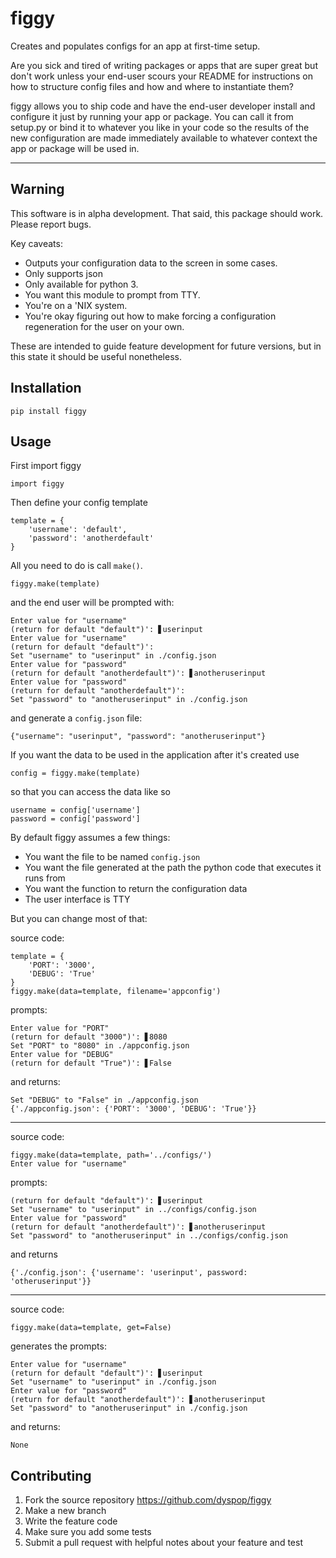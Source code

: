 # figgy

Creates and populates configs for an app at first-time setup.

Are you sick and tired of writing packages or apps that are super great but don't work unless your end-user scours your README for instructions on how to structure config files and how and where to instantiate them? 

figgy allows you to ship code and have the end-user developer install and configure it just by running your app or package. You can call it from setup.py or bind it to whatever you like in your code so the results of the new configuration are made immediately available to whatever context the app or package will be used in.

---

## Warning

This software is in alpha development. That said, this package should work. Please report bugs.

Key caveats:
* Outputs your configuration data to the screen in some cases.
* Only supports json
* Only available for python 3.
* You want this module to prompt from TTY.
* You're on a 'NIX system.
* You're okay figuring out how to make forcing a configuration regeneration for the user on your own.

These are intended to guide feature development for future versions, but in this state it should be useful nonetheless.

## Installation

    pip install figgy

## Usage

First import figgy

    import figgy

Then define your config template

    template = {
        'username': 'default',
        'password': 'anotherdefault'
    }

All you need to do is call `make()`.

    figgy.make(template)

and the end user will be prompted with:

    Enter value for "username"
    (return for default "default")': ▋userinput
    Enter value for "username"
    (return for default "default")': 
    Set "username" to "userinput" in ./config.json
    Enter value for "password"
    (return for default "anotherdefault")': ▋anotheruserinput
    Enter value for "password"
    (return for default "anotherdefault")': 
    Set "password" to "anotheruserinput" in ./config.json

and generate a `config.json` file:

    {"username": "userinput", "password": "anotheruserinput"}

If you want the data to be used in the application after it's created use 

    config = figgy.make(template)

so that you can access the data like so

    username = config['username']
    password = config['password']

By default figgy assumes a few things:

* You want the file to be named `config.json`
* You want the file generated at the path the python code that executes it runs from
* You want the function to return the configuration data
* The user interface is TTY

But you can change most of that:

source code:
```
template = {
    'PORT': '3000',
    'DEBUG': 'True'
}
figgy.make(data=template, filename='appconfig')
```
prompts:
```
Enter value for "PORT"
(return for default "3000")': ▋8080
Set "PORT" to "8080" in ./appconfig.json
Enter value for "DEBUG"
(return for default "True")': ▋False
```
and returns:
```
Set "DEBUG" to "False" in ./appconfig.json
{'./appconfig.json': {'PORT': '3000', 'DEBUG': 'True'}}
```
---
source code:
```
figgy.make(data=template, path='../configs/')
Enter value for "username"
```
prompts:
```
(return for default "default")': ▋userinput
Set "username" to "userinput" in ../configs/config.json
Enter value for "password"
(return for default "anotherdefault")': ▋anotheruserinput
Set "password" to "anotheruserinput" in ../configs/config.json
```
and returns
```
{'./config.json': {'username': 'userinput', password: 'otheruserinput'}}
```
---
source code:
```
figgy.make(data=template, get=False)
```
generates the prompts:
```
Enter value for "username"
(return for default "default")': ▋userinput
Set "username" to "userinput" in ./config.json
Enter value for "password"
(return for default "anotherdefault")': ▋anotheruserinput
Set "password" to "anotheruserinput" in ./config.json
```
and returns:
```
None
```

## Contributing

1. Fork the source repository https://github.com/dyspop/figgy 
2. Make a new branch
3. Write the feature code
4. Make sure you add some tests
5. Submit a pull request with helpful notes about your feature and test

